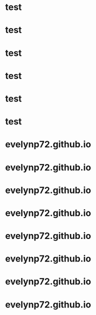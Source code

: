 # test
# test
# test
# test
# test
# test
# evelynp72.github.io
# evelynp72.github.io
# evelynp72.github.io
# evelynp72.github.io
# evelynp72.github.io
# evelynp72.github.io
# evelynp72.github.io
# evelynp72.github.io
